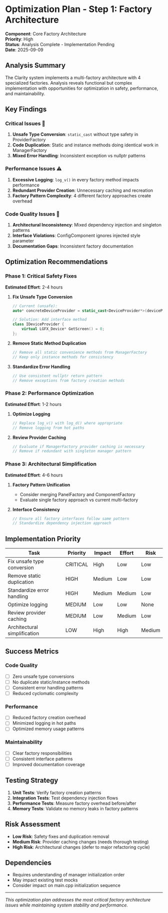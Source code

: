 # Optimization Plan - Step 1: Factory Architecture

**Component**: Core Factory Architecture  
**Priority**: High  
**Status**: Analysis Complete - Implementation Pending  
**Date**: 2025-09-09

## Analysis Summary

The Clarity system implements a multi-factory architecture with 4 specialized factories. Analysis reveals functional but complex implementation with opportunities for optimization in safety, performance, and maintainability.

## Key Findings

### Critical Issues 🚨
1. **Unsafe Type Conversion**: `static_cast` without type safety in ProviderFactory
2. **Code Duplication**: Static and instance methods doing identical work in ManagerFactory
3. **Mixed Error Handling**: Inconsistent exception vs nullptr patterns

### Performance Issues ⚠️
1. **Excessive Logging**: `log_v()` in every factory method impacts performance
2. **Redundant Provider Creation**: Unnecessary caching and recreation
3. **Factory Pattern Complexity**: 4 different factory approaches create overhead

### Code Quality Issues 📝
1. **Architectural Inconsistency**: Mixed dependency injection and singleton patterns
2. **Interface Violations**: ConfigComponent ignores injected style parameter
3. **Documentation Gaps**: Inconsistent factory documentation

## Optimization Recommendations

### Phase 1: Critical Safety Fixes
**Estimated Effort**: 2-4 hours

1. **Fix Unsafe Type Conversion**
   ```cpp
   // Current (unsafe):
   auto* concreteDeviceProvider = static_cast<DeviceProvider*>(deviceProvider);
   
   // Solution: Add interface method
   class IDeviceProvider {
       virtual LGFX_Device* GetScreen() = 0;
   };
   ```

2. **Remove Static Method Duplication**
   ```cpp
   // Remove all static convenience methods from ManagerFactory
   // Keep only instance methods for consistency
   ```

3. **Standardize Error Handling**
   ```cpp
   // Use consistent nullptr return pattern
   // Remove exceptions from factory creation methods
   ```

### Phase 2: Performance Optimization
**Estimated Effort**: 1-2 hours

1. **Optimize Logging**
   ```cpp
   // Replace log_v() with log_d() where appropriate
   // Remove logging from hot paths
   ```

2. **Review Provider Caching**
   ```cpp
   // Evaluate if ManagerFactory provider caching is necessary
   // Remove if redundant with singleton manager pattern
   ```

### Phase 3: Architectural Simplification
**Estimated Effort**: 4-6 hours

1. **Factory Pattern Unification**
   - Consider merging PanelFactory and ComponentFactory
   - Evaluate single factory approach vs current multi-factory

2. **Interface Consistency**
   ```cpp
   // Ensure all factory interfaces follow same pattern
   // Standardize dependency injection approach
   ```

## Implementation Priority

| Task | Priority | Impact | Effort | Risk |
|------|----------|--------|--------|------|
| Fix unsafe type conversion | CRITICAL | High | Low | Low |
| Remove static duplication | HIGH | Medium | Low | Low |
| Standardize error handling | HIGH | Medium | Medium | Low |
| Optimize logging | MEDIUM | Low | Low | None |
| Review provider caching | MEDIUM | Low | Medium | Low |
| Architectural simplification | LOW | High | High | Medium |

## Success Metrics

### Code Quality
- [ ] Zero unsafe type conversions
- [ ] No duplicate static/instance methods
- [ ] Consistent error handling patterns
- [ ] Reduced cyclomatic complexity

### Performance
- [ ] Reduced factory creation overhead
- [ ] Minimized logging in hot paths
- [ ] Optimized memory usage patterns

### Maintainability
- [ ] Clear factory responsibilities
- [ ] Consistent interface patterns
- [ ] Improved documentation coverage

## Testing Strategy

1. **Unit Tests**: Verify factory creation patterns
2. **Integration Tests**: Test dependency injection flows
3. **Performance Tests**: Measure factory overhead before/after
4. **Memory Tests**: Validate no memory leaks in factory patterns

## Risk Assessment

- **Low Risk**: Safety fixes and duplication removal
- **Medium Risk**: Provider caching changes (needs thorough testing)
- **High Risk**: Architectural changes (defer to major refactoring cycle)

## Dependencies

- Requires understanding of manager initialization order
- May impact existing test mocks
- Consider impact on main.cpp initialization sequence

---
*This optimization plan addresses the most critical factory architecture issues while maintaining system stability and performance.*